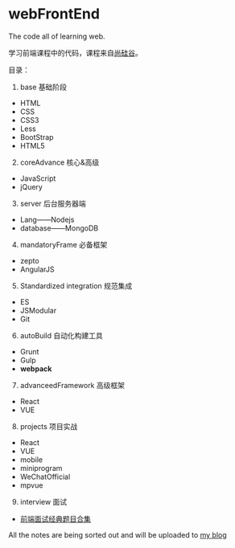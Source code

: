 # webFrontEnd
The code all of learning web.

学习前端课程中的代码，课程来自[尚硅谷](http://www.atguigu.com/)。

目录：

1. base 基础阶段

- HTML
- CSS
- CSS3
- Less
- BootStrap
- HTML5

2. coreAdvance 核心&高级

- JavaScript
- jQuery

3. server 后台服务器端

- Lang——Nodejs
- database——MongoDB

4. mandatoryFrame 必备框架

- zepto
- AngularJS

5. Standardized integration 规范集成

- ES
- JSModular
- Git

6. autoBuild 自动化构建工具

- Grunt
- Gulp
- **webpack**

7. advanceedFramework 高级框架

- React
- VUE

8. projects 项目实战

- React
- VUE
- mobile
- miniprogram
- WeChatOfficial
- mpvue

9. interview 面试

- [前端面试经典题目合集](https://www.nowcoder.com/ta/front-end-interview)

All the notes are being sorted out and will be uploaded to [my blog](https://wallleap.cn)


